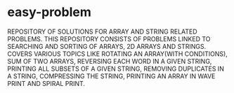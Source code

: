# easy-problem
REPOSITORY OF SOLUTIONS FOR ARRAY AND STRING RELATED PROBLEMS.
THIS REPOSITORY CONSISTS OF PROBLEMS LINKED TO SEARCHING AND SORTING OF ARRAYS, 2D ARRAYS AND STRINGS.
COVERS VARIOUS TOPICS LIKE ROTATING AN ARRAY(WITH CONDITIONS), SUM OF TWO ARRAYS, REVERSING EACH WORD IN A GIVEN STRING, PRINTING ALL SUBSETS OF A GIVEN STRING, REMOVING DUPLICATES IN A STRING, COMPRESSING THE STRING, PRINTING AN ARRAY IN WAVE PRINT AND SPIRAL PRINT.
